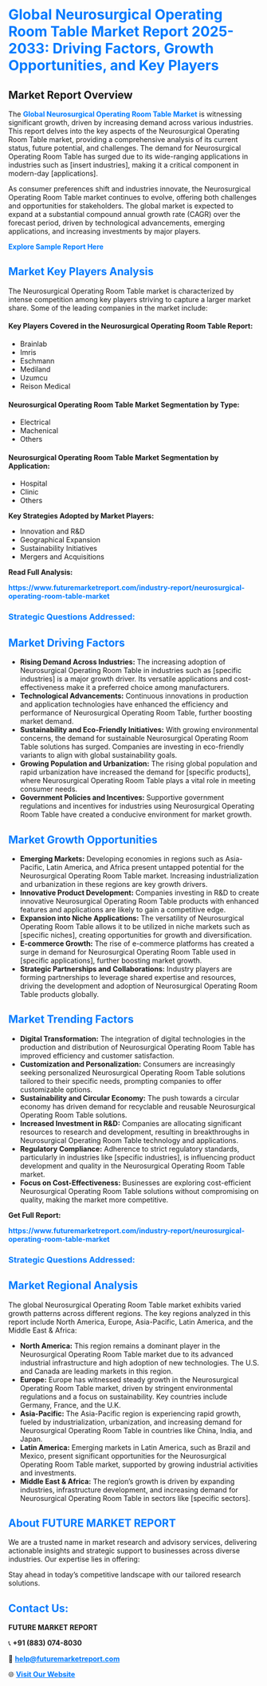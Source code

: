 <h1 style="color: #007BFF;">Global Neurosurgical Operating Room Table Market Report 2025-2033: Driving Factors, Growth Opportunities, and Key Players</h1>

<section id="overview">
<h2>Market Report Overview</h2>
<p>The <a href="https://www.futuremarketreport.com/industry-report/neurosurgical-operating-room-table-market" style="color: #007BFF; text-decoration: none;"><strong>Global Neurosurgical Operating Room Table Market</strong></a> is witnessing significant growth, driven by increasing demand across various industries. This report delves into the key aspects of the Neurosurgical Operating Room Table market, providing a comprehensive analysis of its current status, future potential, and challenges. The demand for Neurosurgical Operating Room Table has surged due to its wide-ranging applications in industries such as [insert industries], making it a critical component in modern-day [applications].</p>
<p>As consumer preferences shift and industries innovate, the Neurosurgical Operating Room Table market continues to evolve, offering both challenges and opportunities for stakeholders. The global market is expected to expand at a substantial compound annual growth rate (CAGR) over the forecast period, driven by technological advancements, emerging applications, and increasing investments by major players.</p>
</section>

<section id="overview">
<p><a href="https://www.futuremarketreport.com/request-sample/reportId=52726" style="color: #007BFF; text-decoration: none;"><strong>Explore Sample Report Here</strong></a></p>
</section>

<section id="key-players">
<h2 style="color: #007BFF;">Market Key Players Analysis</h2>
<p>The Neurosurgical Operating Room Table market is characterized by intense competition among key players striving to capture a larger market share. Some of the leading companies in the market include:</p>
<h4>Key Players Covered in the Neurosurgical Operating Room Table Report:</h4>
<ul><li>Brainlab</li><li>Imris</li><li>Eschmann</li><li>Mediland</li><li>Uzumcu</li><li>Reison Medical</li></ul>
<h4>Neurosurgical Operating Room Table Market Segmentation by Type:</h4>
<ul><li>Electrical</li><li>Machenical</li><li>Others</li></ul>

<h4>Neurosurgical Operating Room Table Market Segmentation by Application:</h4>
<ul><li>Hospital</li><li>Clinic</li><li>Others</li></ul>
<p><strong>Key Strategies Adopted by Market Players:</strong></p>
<ul>
<li>Innovation and R&D</li>
<li>Geographical Expansion</li>
<li>Sustainability Initiatives</li>
<li>Mergers and Acquisitions</li>
</ul>
</section>

<section>
<p><strong>Read Full Analysis: </strong></p><a href="https://www.futuremarketreport.com/industry-report/neurosurgical-operating-room-table-market" style="color: #007BFF; text-decoration: none;"><strong>https://www.futuremarketreport.com/industry-report/neurosurgical-operating-room-table-market</strong></a>
<h3 style="color: #007BFF;">Strategic Questions Addressed:</h3>
</section>

<section id="driving-factors">
<h2 style="color: #007BFF;">Market Driving Factors</h2>
<ul>
<li><strong>Rising Demand Across Industries:</strong> The increasing adoption of Neurosurgical Operating Room Table in industries such as [specific industries] is a major growth driver. Its versatile applications and cost-effectiveness make it a preferred choice among manufacturers.</li>
<li><strong>Technological Advancements:</strong> Continuous innovations in production and application technologies have enhanced the efficiency and performance of Neurosurgical Operating Room Table, further boosting market demand.</li>
<li><strong>Sustainability and Eco-Friendly Initiatives:</strong> With growing environmental concerns, the demand for sustainable Neurosurgical Operating Room Table solutions has surged. Companies are investing in eco-friendly variants to align with global sustainability goals.</li>
<li><strong>Growing Population and Urbanization:</strong> The rising global population and rapid urbanization have increased the demand for [specific products], where Neurosurgical Operating Room Table plays a vital role in meeting consumer needs.</li>
<li><strong>Government Policies and Incentives:</strong> Supportive government regulations and incentives for industries using Neurosurgical Operating Room Table have created a conducive environment for market growth.</li>
</ul>
</section>

<section id="growth-opportunities">
<h2 style="color: #007BFF;">Market Growth Opportunities</h2>
<ul>
<li><strong>Emerging Markets:</strong> Developing economies in regions such as Asia-Pacific, Latin America, and Africa present untapped potential for the Neurosurgical Operating Room Table market. Increasing industrialization and urbanization in these regions are key growth drivers.</li>
<li><strong>Innovative Product Development:</strong> Companies investing in R&D to create innovative Neurosurgical Operating Room Table products with enhanced features and applications are likely to gain a competitive edge.</li>
<li><strong>Expansion into Niche Applications:</strong> The versatility of Neurosurgical Operating Room Table allows it to be utilized in niche markets such as [specific niches], creating opportunities for growth and diversification.</li>
<li><strong>E-commerce Growth:</strong> The rise of e-commerce platforms has created a surge in demand for Neurosurgical Operating Room Table used in [specific applications], further boosting market growth.</li>
<li><strong>Strategic Partnerships and Collaborations:</strong> Industry players are forming partnerships to leverage shared expertise and resources, driving the development and adoption of Neurosurgical Operating Room Table products globally.</li>
</ul>
</section>

<section id="trending-factors">
<h2 style="color: #007BFF;">Market Trending Factors</h2>
<ul>
<li><strong>Digital Transformation:</strong> The integration of digital technologies in the production and distribution of Neurosurgical Operating Room Table has improved efficiency and customer satisfaction.</li>
<li><strong>Customization and Personalization:</strong> Consumers are increasingly seeking personalized Neurosurgical Operating Room Table solutions tailored to their specific needs, prompting companies to offer customizable options.</li>
<li><strong>Sustainability and Circular Economy:</strong> The push towards a circular economy has driven demand for recyclable and reusable Neurosurgical Operating Room Table solutions.</li>
<li><strong>Increased Investment in R&D:</strong> Companies are allocating significant resources to research and development, resulting in breakthroughs in Neurosurgical Operating Room Table technology and applications.</li>
<li><strong>Regulatory Compliance:</strong> Adherence to strict regulatory standards, particularly in industries like [specific industries], is influencing product development and quality in the Neurosurgical Operating Room Table market.</li>
<li><strong>Focus on Cost-Effectiveness:</strong> Businesses are exploring cost-efficient Neurosurgical Operating Room Table solutions without compromising on quality, making the market more competitive.</li>
</ul>
</section>

<section>
<p><strong>Get Full Report: </strong></p><a href="https://www.futuremarketreport.com/industry-report/neurosurgical-operating-room-table-market" style="color: #007BFF; text-decoration: none;"><strong>https://www.futuremarketreport.com/industry-report/neurosurgical-operating-room-table-market</strong></a>
<h3 style="color: #007BFF;">Strategic Questions Addressed:</h3>
</section>


<section id="regional-analysis">
<h2 style="color: #007BFF;">Market Regional Analysis</h2>
<p>The global Neurosurgical Operating Room Table market exhibits varied growth patterns across different regions. The key regions analyzed in this report include North America, Europe, Asia-Pacific, Latin America, and the Middle East & Africa:</p>
<ul>
<li><strong>North America:</strong> This region remains a dominant player in the Neurosurgical Operating Room Table market due to its advanced industrial infrastructure and high adoption of new technologies. The U.S. and Canada are leading markets in this region.</li>
<li><strong>Europe:</strong> Europe has witnessed steady growth in the Neurosurgical Operating Room Table market, driven by stringent environmental regulations and a focus on sustainability. Key countries include Germany, France, and the U.K.</li>
<li><strong>Asia-Pacific:</strong> The Asia-Pacific region is experiencing rapid growth, fueled by industrialization, urbanization, and increasing demand for Neurosurgical Operating Room Table in countries like China, India, and Japan.</li>
<li><strong>Latin America:</strong> Emerging markets in Latin America, such as Brazil and Mexico, present significant opportunities for the Neurosurgical Operating Room Table market, supported by growing industrial activities and investments.</li>
<li><strong>Middle East & Africa:</strong> The region’s growth is driven by expanding industries, infrastructure development, and increasing demand for Neurosurgical Operating Room Table in sectors like [specific sectors].</li>
</ul>
</section>

<footer>
<h2 style="color: #007BFF;">About FUTURE MARKET REPORT</h2>
<p>We are a trusted name in market research and advisory services, delivering actionable insights and strategic support to businesses across diverse industries. Our expertise lies in offering:</p>

<p>Stay ahead in today’s competitive landscape with our tailored research solutions.</p>

<h2 style="color: #007BFF;">Contact Us:</h2>
<p><strong>FUTURE MARKET REPORT</strong></p>
<p>📞 <strong>+91 (883) 074-8030</strong></p>
<p>📧 <strong><a href="mailto:help@futuremarketreport.com" style="color: #007BFF;">help@futuremarketreport.com</a></strong></p>
<p>🌐 <strong><a href="https://www.futuremarketreport.com/" style="color: #007BFF;">Visit Our Website</a></strong></p>
</footer>
